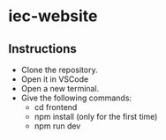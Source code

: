 # iec-website

## Instructions

-   Clone the repository.
-   Open it in VSCode
-   Open a new terminal.
-   Give the following commands:
    -   cd frontend
    -   npm install (only for the first time)
    -   npm run dev
